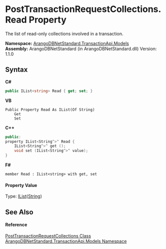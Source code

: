# PostTransactionRequestCollections.Read Property 
 

The list of read-only collections involved in a transaction.

**Namespace:**&nbsp;<a href="11a5cf74-6bc1-28c9-ea61-87f0e62011a0">ArangoDBNetStandard.TransactionApi.Models</a><br />**Assembly:**&nbsp;ArangoDBNetStandard (in ArangoDBNetStandard.dll) Version: 1.1.0

## Syntax

**C#**<br />
``` C#
public IList<string> Read { get; set; }
```

**VB**<br />
``` VB
Public Property Read As IList(Of String)
	Get
	Set
```

**C++**<br />
``` C++
public:
property IList<String^>^ Read {
	IList<String^>^ get ();
	void set (IList<String^>^ value);
}
```

**F#**<br />
``` F#
member Read : IList<string> with get, set

```


#### Property Value
Type: <a href="https://docs.microsoft.com/dotnet/api/system.collections.generic.ilist-1" target="_blank" rel="noopener noreferrer">IList</a>(<a href="https://docs.microsoft.com/dotnet/api/system.string" target="_blank" rel="noopener noreferrer">String</a>)

## See Also


#### Reference
<a href="570e1848-98b4-e9d0-a07b-6071c9ea5256">PostTransactionRequestCollections Class</a><br /><a href="11a5cf74-6bc1-28c9-ea61-87f0e62011a0">ArangoDBNetStandard.TransactionApi.Models Namespace</a><br />
